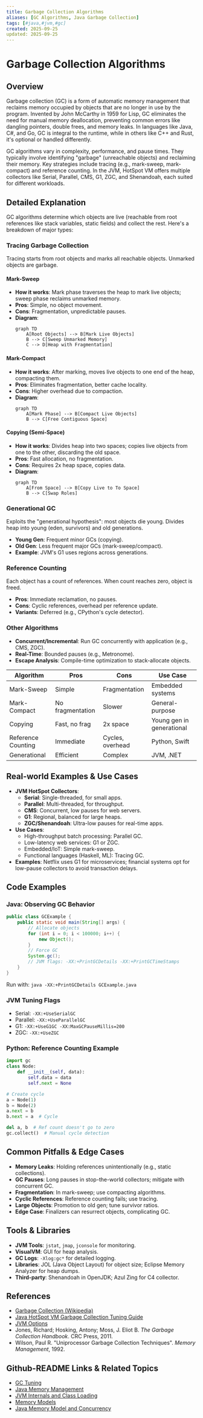 ```yaml
---
title: Garbage Collection Algorithms
aliases: [GC Algorithms, Java Garbage Collection]
tags: [#java,#jvm,#gc]
created: 2025-09-25
updated: 2025-09-25
---
```


# Garbage Collection Algorithms

## Overview

Garbage collection (GC) is a form of automatic memory management that reclaims memory occupied by objects that are no longer in use by the program. Invented by John McCarthy in 1959 for Lisp, GC eliminates the need for manual memory deallocation, preventing common errors like dangling pointers, double frees, and memory leaks. In languages like Java, C#, and Go, GC is integral to the runtime, while in others like C++ and Rust, it's optional or handled differently.

GC algorithms vary in complexity, performance, and pause times. They typically involve identifying "garbage" (unreachable objects) and reclaiming their memory. Key strategies include tracing (e.g., mark-sweep, mark-compact) and reference counting. In the JVM, HotSpot VM offers multiple collectors like Serial, Parallel, CMS, G1, ZGC, and Shenandoah, each suited for different workloads.

## Detailed Explanation

GC algorithms determine which objects are live (reachable from root references like stack variables, static fields) and collect the rest. Here's a breakdown of major types:

### Tracing Garbage Collection

Tracing starts from root objects and marks all reachable objects. Unmarked objects are garbage.

#### Mark-Sweep
- **How it works**: Mark phase traverses the heap to mark live objects; sweep phase reclaims unmarked memory.
- **Pros**: Simple, no object movement.
- **Cons**: Fragmentation, unpredictable pauses.
- **Diagram**:
  ```mermaid
  graph TD
      A[Root Objects] --> B[Mark Live Objects]
      B --> C[Sweep Unmarked Memory]
      C --> D[Heap with Fragmentation]
  ```

#### Mark-Compact
- **How it works**: After marking, moves live objects to one end of the heap, compacting them.
- **Pros**: Eliminates fragmentation, better cache locality.
- **Cons**: Higher overhead due to compaction.
- **Diagram**:
  ```mermaid
  graph TD
      A[Mark Phase] --> B[Compact Live Objects]
      B --> C[Free Contiguous Space]
  ```

#### Copying (Semi-Space)
- **How it works**: Divides heap into two spaces; copies live objects from one to the other, discarding the old space.
- **Pros**: Fast allocation, no fragmentation.
- **Cons**: Requires 2x heap space, copies data.
- **Diagram**:
  ```mermaid
  graph TD
      A[From Space] --> B[Copy Live to To Space]
      B --> C[Swap Roles]
  ```

### Generational GC
Exploits the "generational hypothesis": most objects die young. Divides heap into young (eden, survivors) and old generations.

- **Young Gen**: Frequent minor GCs (copying).
- **Old Gen**: Less frequent major GCs (mark-sweep/compact).
- **Example**: JVM's G1 uses regions across generations.

### Reference Counting
Each object has a count of references. When count reaches zero, object is freed.

- **Pros**: Immediate reclamation, no pauses.
- **Cons**: Cyclic references, overhead per reference update.
- **Variants**: Deferred (e.g., CPython's cycle detector).

### Other Algorithms
- **Concurrent/Incremental**: Run GC concurrently with application (e.g., CMS, ZGC).
- **Real-Time**: Bounded pauses (e.g., Metronome).
- **Escape Analysis**: Compile-time optimization to stack-allocate objects.

| Algorithm | Pros | Cons | Use Case |
|-----------|------|------|----------|
| Mark-Sweep | Simple | Fragmentation | Embedded systems |
| Mark-Compact | No fragmentation | Slower | General-purpose |
| Copying | Fast, no frag | 2x space | Young gen in generational |
| Reference Counting | Immediate | Cycles, overhead | Python, Swift |
| Generational | Efficient | Complex | JVM, .NET |

## Real-world Examples & Use Cases

- **JVM HotSpot Collectors**:
  - **Serial**: Single-threaded, for small apps.
  - **Parallel**: Multi-threaded, for throughput.
  - **CMS**: Concurrent, low pauses for web servers.
  - **G1**: Regional, balanced for large heaps.
  - **ZGC/Shenandoah**: Ultra-low pauses for real-time apps.
- **Use Cases**:
  - High-throughput batch processing: Parallel GC.
  - Low-latency web services: G1 or ZGC.
  - Embedded/IoT: Simple mark-sweep.
  - Functional languages (Haskell, ML): Tracing GC.
- **Examples**: Netflix uses G1 for microservices; financial systems opt for low-pause collectors to avoid transaction delays.

## Code Examples

### Java: Observing GC Behavior
```java
public class GCExample {
    public static void main(String[] args) {
        // Allocate objects
        for (int i = 0; i < 100000; i++) {
            new Object();
        }
        // Force GC
        System.gc();
        // JVM flags: -XX:+PrintGCDetails -XX:+PrintGCTimeStamps
    }
}
```
Run with: `java -XX:+PrintGCDetails GCExample.java`

### JVM Tuning Flags
- Serial: `-XX:+UseSerialGC`
- Parallel: `-XX:+UseParallelGC`
- G1: `-XX:+UseG1GC -XX:MaxGCPauseMillis=200`
- ZGC: `-XX:+UseZGC`

### Python: Reference Counting Example
```python
import gc
class Node:
    def __init__(self, data):
        self.data = data
        self.next = None

# Create cycle
a = Node(1)
b = Node(2)
a.next = b
b.next = a  # Cycle

del a, b  # Ref count doesn't go to zero
gc.collect()  # Manual cycle detection
```

## Common Pitfalls & Edge Cases

- **Memory Leaks**: Holding references unintentionally (e.g., static collections).
- **GC Pauses**: Long pauses in stop-the-world collectors; mitigate with concurrent GC.
- **Fragmentation**: In mark-sweep; use compacting algorithms.
- **Cyclic References**: Reference counting fails; use tracing.
- **Large Objects**: Promotion to old gen; tune survivor ratios.
- **Edge Case**: Finalizers can resurrect objects, complicating GC.

## Tools & Libraries

- **JVM Tools**: `jstat`, `jmap`, `jconsole` for monitoring.
- **VisualVM**: GUI for heap analysis.
- **GC Logs**: `-Xlog:gc*` for detailed logging.
- **Libraries**: JOL (Java Object Layout) for object size; Eclipse Memory Analyzer for heap dumps.
- **Third-party**: Shenandoah in OpenJDK; Azul Zing for C4 collector.

## References

- [Garbage Collection (Wikipedia)](https://en.wikipedia.org/wiki/Garbage_collection_(computer_science))
- [Java HotSpot VM Garbage Collection Tuning Guide](https://docs.oracle.com/en/java/javase/21/gctuning/)
- [JVM Options](https://www.oracle.com/java/technologies/javase/vmoptions-jsp.html)
- Jones, Richard; Hosking, Antony; Moss, J. Eliot B. *The Garbage Collection Handbook*. CRC Press, 2011.
- Wilson, Paul R. "Uniprocessor Garbage Collection Techniques". *Memory Management*, 1992.

## Github-README Links & Related Topics

- [GC Tuning](../gc-tuning/)
- [Java Memory Management](../java-memory-management/)
- [JVM Internals and Class Loading](../../jvm-internals-and-class-loading/)
- [Memory Models](../memory-models/)
- [Java Memory Model and Concurrency](../java-memory-model-and-concurrency/)